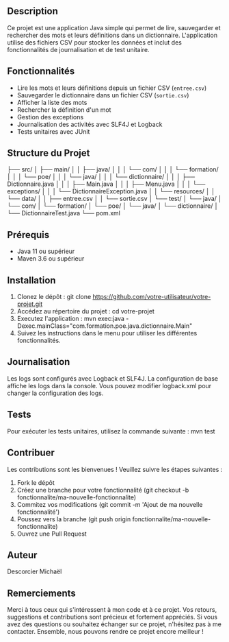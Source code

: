 ## Description
Ce projet est une application Java simple qui permet de lire, sauvegarder et rechercher des mots et leurs définitions dans un dictionnaire. L'application utilise des fichiers CSV pour stocker les données et inclut des fonctionnalités de journalisation et de test unitaire.

## Fonctionnalités
- Lire les mots et leurs définitions depuis un fichier CSV (`entree.csv`)
- Sauvegarder le dictionnaire dans un fichier CSV (`sortie.csv`)
- Afficher la liste des mots
- Rechercher la définition d'un mot
- Gestion des exceptions
- Journalisation des activités avec SLF4J et Logback
- Tests unitaires avec JUnit

## Structure du Projet
├── src/
│ ├── main/
│ │ ├── java/
│ │ │ └── com/
│ │ │ └── formation/
│ │ │ └── poe/
│ │ │ └── java/
│ │ │ └── dictionnaire/
│ │ │ ├── Dictionnaire.java
│ │ │ ├── Main.java
│ │ │ ├── Menu.java
│ │ │ └── exceptions/
│ │ │ └── DictionnaireException.java
│ │ └── resources/
│ │ └── data/
│ │ ├── entree.csv
│ │ └── sortie.csv
│ └── test/
│ └── java/
│ └── com/
│ └── formation/
│ └── poe/
│ └── java/
│ └── dictionnaire/
│ └── DictionnaireTest.java
└── pom.xml


## Prérequis
- Java 11 ou supérieur
- Maven 3.6 ou supérieur

## Installation
1. Clonez le dépôt :
   git clone https://github.com/votre-utilisateur/votre-projet.git
2. Accédez au répertoire du projet :
   cd votre-projet
4. Executez l'application :
   mvn exec:java -Dexec.mainClass="com.formation.poe.java.dictionnaire.Main"
5. Suivez les instructions dans le menu pour utiliser les différentes fonctionnalités.

## Journalisation
Les logs sont configurés avec Logback et SLF4J. 
La configuration de base affiche les logs dans la console.
Vous pouvez modifier logback.xml pour changer la configuration des logs.

## Tests
Pour exécuter les tests unitaires, utilisez la commande suivante :
mvn test

## Contribuer
Les contributions sont les bienvenues ! Veuillez suivre les étapes suivantes :
1. Fork le dépôt
2. Créez une branche pour votre fonctionnalité (git checkout -b fonctionnalite/ma-nouvelle-fonctionnalite)
3. Commitez vos modifications (git commit -m 'Ajout de ma nouvelle fonctionnalité')
4. Poussez vers la branche (git push origin fonctionnalite/ma-nouvelle-fonctionnalite)
5. Ouvrez une Pull Request

## Auteur
Descorcier Michaël

## Remerciements

Merci à tous ceux qui s'intéressent à mon code et à ce projet. 
Vos retours, suggestions et contributions sont précieux et fortement appréciés. 
Si vous avez des questions ou souhaitez échanger sur ce projet, n'hésitez pas à me contacter. 
Ensemble, nous pouvons rendre ce projet encore meilleur !
